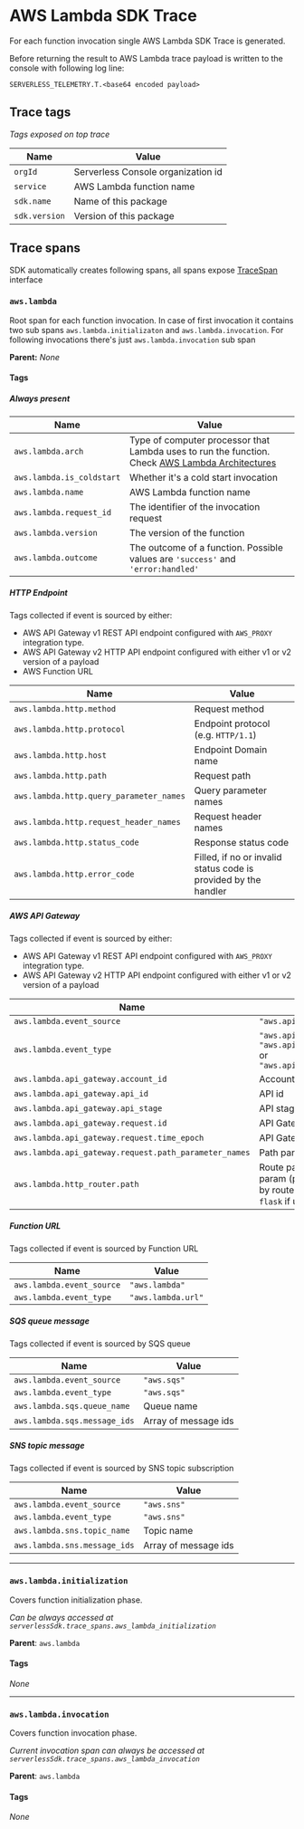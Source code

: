 # AWS Lambda SDK Trace

For each function invocation single AWS Lambda SDK Trace is generated.

Before returning the result to AWS Lambda trace payload is written to the console with following log line:

```
SERVERLESS_TELEMETRY.T.<base64 encoded payload>
```

## Trace tags

_Tags exposed on top trace_

| Name          | Value                              |
| ------------- | ---------------------------------- |
| `orgId`       | Serverless Console organization id |
| `service`     | AWS Lambda function name           |
| `sdk.name`    | Name of this package               |
| `sdk.version` | Version of this package            |

## Trace spans

SDK automatically creates following spans, all spans expose [TraceSpan](/python/packages/sdk/trace-span.md) interface

### `aws.lambda`

Root span for each function invocation. In case of first invocation it contains two sub spans `aws.lambda.initializaton` and `aws.lambda.invocation`. For following invocations there's just `aws.lambda.invocation` sub span

**Parent:** _None_

#### Tags

##### Always present

| Name                      | Value                                                                                                                                                                |
| ------------------------- | -------------------------------------------------------------------------------------------------------------------------------------------------------------------- |
| `aws.lambda.arch`         | Type of computer processor that Lambda uses to run the function. Check [AWS Lambda Architectures](https://docs.aws.amazon.com/lambda/latest/dg/foundation-arch.html) |
| `aws.lambda.is_coldstart` | Whether it's a cold start invocation                                                                                                                                 |
| `aws.lambda.name`         | AWS Lambda function name                                                                                                                                             |
| `aws.lambda.request_id`   | The identifier of the invocation request                                                                                                                             |
| `aws.lambda.version`      | The version of the function                                                                                                                                          |
| `aws.lambda.outcome`      | The outcome of a function. Possible values are `'success'` and `'error:handled'`                                                                                     |

##### HTTP Endpoint

Tags collected if event is sourced by either:

- AWS API Gateway v1 REST API endpoint configured with `AWS_PROXY` integration type.
- AWS API Gateway v2 HTTP API endpoint configured with either v1 or v2 version of a payload
- AWS Function URL

| Name                                    | Value                                                           |
| --------------------------------------- | --------------------------------------------------------------- |
| `aws.lambda.http.method`                | Request method                                                  |
| `aws.lambda.http.protocol`              | Endpoint protocol (e.g. `HTTP/1.1`)                             |
| `aws.lambda.http.host`                  | Endpoint Domain name                                            |
| `aws.lambda.http.path`                  | Request path                                                    |
| `aws.lambda.http.query_parameter_names` | Query parameter names                                           |
| `aws.lambda.http.request_header_names`  | Request header names                                            |
| `aws.lambda.http.status_code`           | Response status code                                            |
| `aws.lambda.http.error_code`            | Filled, if no or invalid status code is provided by the handler |

##### AWS API Gateway

Tags collected if event is sourced by either:

- AWS API Gateway v1 REST API endpoint configured with `AWS_PROXY` integration type.
- AWS API Gateway v2 HTTP API endpoint configured with either v1 or v2 version of a payload

| Name                                                  | Value                                                                                            |
| ----------------------------------------------------- | ------------------------------------------------------------------------------------------------ |
| `aws.lambda.event_source`                             | `"aws.apigateway"`                                                                               |
| `aws.lambda.event_type`                               | `"aws.apigateway.rest"`, `"aws.apigatewayv2.http.v1"` or `"aws.apigatewayv2.http.v2"`            |
| `aws.lambda.api_gateway.account_id`                   | Account id of API Gateway                                                                        |
| `aws.lambda.api_gateway.api_id`                       | API id                                                                                           |
| `aws.lambda.api_gateway.api_stage`                    | API stage                                                                                        |
| `aws.lambda.api_gateway.request.id`                   | API Gateway request id                                                                           |
| `aws.lambda.api_gateway.request.time_epoch`           | API Gateway request time                                                                         |
| `aws.lambda.api_gateway.request.path_parameter_names` | Path parameter names                                                                             |
| `aws.lambda.http_router.path`                         | Route path with unresolved param (potentally overriden by router framework as `flask` if used) |

##### Function URL

Tags collected if event is sourced by Function URL

| Name                      | Value              |
| ------------------------- | ------------------ |
| `aws.lambda.event_source` | `"aws.lambda"`     |
| `aws.lambda.event_type`   | `"aws.lambda.url"` |

##### SQS queue message

Tags collected if event is sourced by SQS queue

| Name                         | Value                |
| ---------------------------- | -------------------- |
| `aws.lambda.event_source`    | `"aws.sqs"`          |
| `aws.lambda.event_type`      | `"aws.sqs"`          |
| `aws.lambda.sqs.queue_name`  | Queue name           |
| `aws.lambda.sqs.message_ids` | Array of message ids |

##### SNS topic message

Tags collected if event is sourced by SNS topic subscription

| Name                         | Value                |
| ---------------------------- | -------------------- |
| `aws.lambda.event_source`    | `"aws.sns"`          |
| `aws.lambda.event_type`      | `"aws.sns"`          |
| `aws.lambda.sns.topic_name`  | Topic name           |
| `aws.lambda.sns.message_ids` | Array of message ids |

---

### `aws.lambda.initialization`

Covers function initialization phase.

_Can be always accessed at `serverlessSdk.trace_spans.aws_lambda_initialization`_

**Parent**: `aws.lambda`

#### Tags

_None_

---

### `aws.lambda.invocation`

Covers function invocation phase.

_Current invocation span can always be accessed at `serverlessSdk.trace_spans.aws_lambda_invocation`_

**Parent**: `aws.lambda`

#### Tags

_None_
